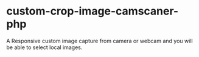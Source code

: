# custom-crop-image-camscaner-php
A Responsive custom image capture from camera or webcam and you will be able to select local images.
